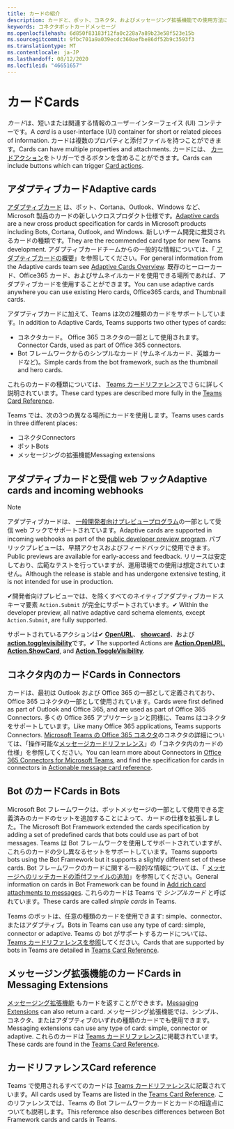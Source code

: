 ```yaml
---
title: カードの紹介
description: カードと、ボット、コネクタ、およびメッセージング拡張機能での使用方法について説明します。
keywords: コネクタボットカードメッセージ
ms.openlocfilehash: 6d850f83183f12fa0c228a7a89b23e58f523e15b
ms.sourcegitcommit: 9fbc701a9a039ecdc360aefbe86df52b9c3593f3
ms.translationtype: MT
ms.contentlocale: ja-JP
ms.lasthandoff: 08/12/2020
ms.locfileid: "46651657"
---
```

# <a name="cards"></a><span data-ttu-id="ced32-104">カード</span><span class="sxs-lookup"><span data-stu-id="ced32-104">Cards</span></span>

<span data-ttu-id="ced32-105">*カード*は、短いまたは関連する情報のユーザーインターフェイス (UI) コンテナーです。</span><span class="sxs-lookup"><span data-stu-id="ced32-105">A *card* is a user-interface (UI) container for short or related pieces of information.</span></span> <span data-ttu-id="ced32-106">カードは複数のプロパティと添付ファイルを持つことができます。</span><span class="sxs-lookup"><span data-stu-id="ced32-106">Cards can have multiple properties and attachments.</span></span> <span data-ttu-id="ced32-107">カードには、 [カードアクション](~/task-modules-and-cards/cards/cards-actions.md)をトリガーできるボタンを含めることができます。</span><span class="sxs-lookup"><span data-stu-id="ced32-107">Cards can include buttons which can trigger [Card actions](~/task-modules-and-cards/cards/cards-actions.md).</span></span>

## <a name="adaptive-cards"></a><span data-ttu-id="ced32-108">アダプティブカード</span><span class="sxs-lookup"><span data-stu-id="ced32-108">Adaptive cards</span></span>

<span data-ttu-id="ced32-109">[アダプティブカード](~/task-modules-and-cards/cards/cards-reference.md#adaptive-card) は、ボット、Cortana、Outlook、Windows など、Microsoft 製品のカードの新しいクロスプロダクト仕様です。</span><span class="sxs-lookup"><span data-stu-id="ced32-109">[Adaptive cards](~/task-modules-and-cards/cards/cards-reference.md#adaptive-card) are a new cross product specification for cards in Microsoft products including Bots, Cortana, Outlook, and Windows.</span></span> <span data-ttu-id="ced32-110">新しいチーム開発に推奨されるカードの種類です。</span><span class="sxs-lookup"><span data-stu-id="ced32-110">They are the recommended card type for new Teams development.</span></span> <span data-ttu-id="ced32-111">アダプティブカードチームからの一般的な情報については、「 [アダプティブカードの概要](/adaptive-cards)」を参照してください。</span><span class="sxs-lookup"><span data-stu-id="ced32-111">For general information from the Adaptive cards team see [Adaptive Cards Overview](/adaptive-cards).</span></span> <span data-ttu-id="ced32-112">既存のヒーローカード、Office365 カード、およびサムネイルカードを使用できる場所であれば、アダプティブカードを使用することができます。</span><span class="sxs-lookup"><span data-stu-id="ced32-112">You can use adaptive cards anywhere you can use existing Hero cards, Office365 cards, and Thumbnail cards.</span></span>

<span data-ttu-id="ced32-113">アダプティブカードに加えて、Teams は次の2種類のカードをサポートしています。</span><span class="sxs-lookup"><span data-stu-id="ced32-113">In addition to Adaptive Cards, Teams supports two other types of cards:</span></span>

* <span data-ttu-id="ced32-114">コネクタカード。 Office 365 コネクタの一部として使用されます。</span><span class="sxs-lookup"><span data-stu-id="ced32-114">Connector Cards, used as part of Office 365 connectors.</span></span>
* <span data-ttu-id="ced32-115">Bot フレームワークからのシンプルなカード (サムネイルカード、英雄カードなど)。</span><span class="sxs-lookup"><span data-stu-id="ced32-115">Simple cards from the bot framework, such as the thumbnail and hero cards.</span></span>

<span data-ttu-id="ced32-116">これらのカードの種類については、 [Teams カードリファレンス](~/task-modules-and-cards/cards/cards-reference.md)でさらに詳しく説明されています。</span><span class="sxs-lookup"><span data-stu-id="ced32-116">These card types are described more fully in the [Teams Card Reference](~/task-modules-and-cards/cards/cards-reference.md).</span></span>

<span data-ttu-id="ced32-117">Teams では、次の3つの異なる場所にカードを使用します。</span><span class="sxs-lookup"><span data-stu-id="ced32-117">Teams uses cards in three different places:</span></span>

* <span data-ttu-id="ced32-118">コネクタ</span><span class="sxs-lookup"><span data-stu-id="ced32-118">Connectors</span></span>
* <span data-ttu-id="ced32-119">ボット</span><span class="sxs-lookup"><span data-stu-id="ced32-119">Bots</span></span>
* <span data-ttu-id="ced32-120">メッセージングの拡張機能</span><span class="sxs-lookup"><span data-stu-id="ced32-120">Messaging extensions</span></span>

## <a name="adaptive-cards-and-incoming-webhooks"></a><span data-ttu-id="ced32-121">アダプティブカードと受信 web フック</span><span class="sxs-lookup"><span data-stu-id="ced32-121">Adaptive cards and incoming webhooks</span></span>

> [!NOTE]
> <span data-ttu-id="ced32-122">アダプティブカードは、 [一般開発者向けプレビュープログラム](../resources/dev-preview/developer-preview-intro.md)の一部として受信 web フックでサポートされています。</span><span class="sxs-lookup"><span data-stu-id="ced32-122">Adaptive cards are supported in incoming webhooks as part of the [public developer preview program](../resources/dev-preview/developer-preview-intro.md).</span></span> <span data-ttu-id="ced32-123">パブリックプレビューは、早期アクセスおよびフィードバックに使用できます。</span><span class="sxs-lookup"><span data-stu-id="ced32-123">Public previews are available for early-access and feedback.</span></span> <span data-ttu-id="ced32-124">リリースは安定しており、広範なテストを行っていますが、運用環境での使用は想定されていません。</span><span class="sxs-lookup"><span data-stu-id="ced32-124">Although the release is stable and has undergone extensive testing, it is not intended for use in production.</span></span>
>
> <span data-ttu-id="ced32-125">✔開発者向けプレビューでは、を除くすべてのネイティブアダプティブカードスキーマ要素 `Action.Submit` が完全にサポートされています。</span><span class="sxs-lookup"><span data-stu-id="ced32-125">✔ Within the developer preview, all native adaptive card schema elements, except `Action.Submit`, are fully supported.</span></span>
>
> <span data-ttu-id="ced32-126">サポートされているアクションは✔ [**OpenURL**](https://adaptivecards.io/explorer/Action.OpenUrl.html)、 [**showcard**](https://adaptivecards.io/explorer/Action.ShowCard.html)、および [**action.togglevisibility**](https://adaptivecards.io/explorer/Action.ToggleVisibility.html)です。</span><span class="sxs-lookup"><span data-stu-id="ced32-126">✔ The supported Actions are [**Action.OpenURL**](https://adaptivecards.io/explorer/Action.OpenUrl.html), [**Action.ShowCard**](https://adaptivecards.io/explorer/Action.ShowCard.html), and [**Action.ToggleVisibility**](https://adaptivecards.io/explorer/Action.ToggleVisibility.html).</span></span>

## <a name="cards-in-connectors"></a><span data-ttu-id="ced32-127">コネクタ内のカード</span><span class="sxs-lookup"><span data-stu-id="ced32-127">Cards in Connectors</span></span>

<span data-ttu-id="ced32-128">カードは、最初は Outlook および Office 365 の一部として定義されており、Office 365 コネクタの一部として使用されています。</span><span class="sxs-lookup"><span data-stu-id="ced32-128">Cards were first defined as part of Outlook and Office 365, and are used as part of Office 365 Connectors.</span></span> <span data-ttu-id="ced32-129">多くの Office 365 アプリケーションと同様に、Teams はコネクタをサポートしています。</span><span class="sxs-lookup"><span data-stu-id="ced32-129">Like many Office 365 applications, Teams supports Connectors.</span></span> <span data-ttu-id="ced32-130">[Microsoft Teams の Office 365 コネクタ](~/webhooks-and-connectors/what-are-webhooks-and-connectors.md)のコネクタの詳細については、「操作可能な[メッセージカードリファレンス](/outlook/actionable-messages/card-reference)」の「コネクタ内のカードの仕様」を参照してください。</span><span class="sxs-lookup"><span data-stu-id="ced32-130">You can learn more about Connectors in [Office 365 Connectors for Microsoft Teams](~/webhooks-and-connectors/what-are-webhooks-and-connectors.md), and find the specification for cards in connectors in [Actionable message card reference](/outlook/actionable-messages/card-reference).</span></span>

## <a name="cards-in-bots"></a><span data-ttu-id="ced32-131">Bot のカード</span><span class="sxs-lookup"><span data-stu-id="ced32-131">Cards in Bots</span></span>

<span data-ttu-id="ced32-132">Microsoft Bot フレームワークは、ボットメッセージの一部として使用できる定義済みのカードのセットを追加することによって、カードの仕様を拡張しました。</span><span class="sxs-lookup"><span data-stu-id="ced32-132">The Microsoft Bot Framework extended the cards specification by adding a set of predefined cards that bots could use as part of bot messages.</span></span> <span data-ttu-id="ced32-133">Teams は Bot フレームワークを使用してサポートされていますが、これらのカードの少し異なるセットをサポートしています。</span><span class="sxs-lookup"><span data-stu-id="ced32-133">Teams supports bots using the Bot Framework but it supports a slightly different set of these cards.</span></span> <span data-ttu-id="ced32-134">Bot フレームワークのカードに関する一般的な情報については、「 [メッセージへのリッチカードの添付ファイルの追加](/bot-framework/nodejs/bot-builder-nodejs-send-rich-cards)」を参照してください。</span><span class="sxs-lookup"><span data-stu-id="ced32-134">General information on cards in Bot Framework can be found in [Add rich card attachments to messages](/bot-framework/nodejs/bot-builder-nodejs-send-rich-cards).</span></span> <span data-ttu-id="ced32-135">これらのカードは Teams で *シンプルカード* と呼ばれています。</span><span class="sxs-lookup"><span data-stu-id="ced32-135">These cards are called *simple cards* in Teams.</span></span>

<span data-ttu-id="ced32-136">Teams のボットは、任意の種類のカードを使用できます: simple、connector、またはアダプティブ。</span><span class="sxs-lookup"><span data-stu-id="ced32-136">Bots in Teams can use any type of card: simple, connector or adaptive.</span></span> <span data-ttu-id="ced32-137">Teams の bot がサポートするカードについては、 [Teams カードリファレンスを参照](~/task-modules-and-cards/cards/cards-reference.md)してください。</span><span class="sxs-lookup"><span data-stu-id="ced32-137">Cards that are supported by bots in Teams are detailed in [Teams Card Reference](~/task-modules-and-cards/cards/cards-reference.md).</span></span>  

## <a name="cards-in-messaging-extensions"></a><span data-ttu-id="ced32-138">メッセージング拡張機能のカード</span><span class="sxs-lookup"><span data-stu-id="ced32-138">Cards in Messaging Extensions</span></span>

<span data-ttu-id="ced32-139">[メッセージング拡張機能](~/messaging-extensions/what-are-messaging-extensions.md) もカードを返すことができます。</span><span class="sxs-lookup"><span data-stu-id="ced32-139">[Messaging Extensions](~/messaging-extensions/what-are-messaging-extensions.md) can also return a card.</span></span> <span data-ttu-id="ced32-140">メッセージング拡張機能では、シンプル、コネクタ、またはアダプティブのいずれの種類のカードでも使用できます。</span><span class="sxs-lookup"><span data-stu-id="ced32-140">Messaging extensions can use any type of card: simple, connector or adaptive.</span></span> <span data-ttu-id="ced32-141">これらのカードは [Teams カードリファレンス](~/task-modules-and-cards/cards/cards-reference.md)に掲載されています。</span><span class="sxs-lookup"><span data-stu-id="ced32-141">These cards are found in the [Teams Card Reference](~/task-modules-and-cards/cards/cards-reference.md).</span></span>

## <a name="card-reference"></a><span data-ttu-id="ced32-142">カードリファレンス</span><span class="sxs-lookup"><span data-stu-id="ced32-142">Card reference</span></span>

<span data-ttu-id="ced32-143">Teams で使用されるすべてのカードは [Teams カードリファレンス](~/task-modules-and-cards/cards/cards-reference.md)に記載されています。</span><span class="sxs-lookup"><span data-stu-id="ced32-143">All cards used by Teams are listed in the [Teams Card Reference](~/task-modules-and-cards/cards/cards-reference.md).</span></span> <span data-ttu-id="ced32-144">このリファレンスでは、Teams の Bot フレームワークカードとカードの相違点についても説明します。</span><span class="sxs-lookup"><span data-stu-id="ced32-144">This reference also describes differences between Bot Framework cards and cards in Teams.</span></span>
